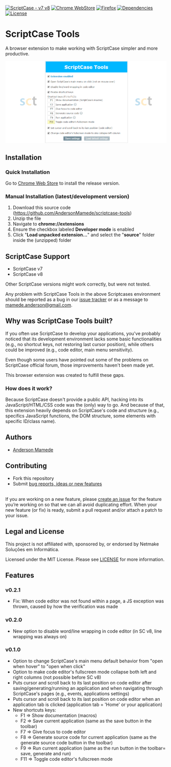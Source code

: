[![ScriptCase - v7 v8](https://img.shields.io/badge/scriptcase-v7%20%7C%20v8-brightgreen.svg)](https://github.com/AndersonMamede/scriptcase-tools/)
[![Chrome WebStore](https://img.shields.io/badge/platform-Chrome-brightgreen.svg)](https://chrome.google.com/webstore/detail/scriptcase-tools/mfokofbgiajojbgginjeglebmpejnpdm?utm_source=chrome-app-launcher-info-dialog)
[![Firefox](https://img.shields.io/badge/platform-Firefox-lightgrey.svg)](https://github.com/AndersonMamede/scriptcase-tools/)
[![Dependencies](https://img.shields.io/badge/dependencies-none-orange.svg)](https://github.com/AndersonMamede/scriptcase-tools/)
[![License](https://img.shields.io/badge/license-MIT%20License-blue.svg)](https://github.com/AndersonMamede/scriptcase-tools/blob/master/LICENSE)

# ScriptCase Tools
A browser extension to make working with ScriptCase simpler and more productive.

![ScriptCase Tools](scriptcase_tools.png)

## Installation

### Quick Installation
Go to [Chrome Web Store](https://goo.gl/i4LtVl) to install the release version.

### Manual Installation (latest/development version)
1. Download this source code (https://github.com/AndersonMamede/scriptcase-tools)
2. Unzip the file
3. Navigate to **chrome://extensions**
4. Ensure the checkbox labeled **Developer mode** is enabled
5. Click "**Load unpacked extension...**" and select the "**source**" folder inside the (unzipped) folder

## ScriptCase Support
* ScriptCase v7
* ScriptCase v8

Other ScriptCase versions might work correctly, but were not tested.

Any problem with ScriptCase Tools in the above Scriptcases environment should be reported as a bug in our [issue tracker](https://github.com/AndersonMamede/scriptcase-tools/issues) or as a message to [mamede.anderson@gmail.com](mailto:mamede.anderson@gmail.com).

## Why was ScriptCase Tools built?
If you often use ScriptCase to develop your applications, you've probably noticed that its development environment lacks some basic functionalities (e.g., no shortcut keys, not restoring last cursor position), while others could be improved (e.g., code editor, main menu sensitivity).

Even though some users have pointed out some of the problems on ScriptCase official forum, those improvements haven't been made yet.

This browser extension was created to fulfill these gaps.

### How does it work?
Because ScriptCase doesn't provide a public API, hacking into its JavaScript/HTML/CSS code was the (only) way to go. And because of that, this extension heavily depends on ScriptCase's code and structure (e.g., specifics JavaScript functions, the DOM structure, some elements with specific ID/class name).

## Authors
* [Anderson Mamede](https://github.com/AndersonMamede)

## Contributing
* Fork this repository
* Submit [bug reports, ideas or new features](https://github.com/AndersonMamede/scriptcase-tools/issues)<br><br>

If you are working on a new feature, please [create an issue](https://github.com/AndersonMamede/scriptcase-tools/issues) for the feature you’re working on so that we can all avoid duplicating effort. When your new feature (or fix) is ready, submit a pull request and/or attach a patch to your issue.

## Legal and License
This project is not affiliated with, sponsored by, or endorsed by Netmake Soluções em Informática.

Licensed under the MIT License. Please see [LICENSE](LICENSE) for more information.

## Features

### v0.2.1
* Fix: When code editor was not found within a page, a JS exception was thrown, caused by how the verification was made

### v0.2.0
* New option to disable word/line wrapping in code editor (in SC v8, line wrapping was always on)

### v0.1.0
* Option to change ScriptCase's main menu default behavior from "open when hover" to "open when click"
* Option to make code editor's fullscreen mode collapse both left and right columns (not possible before SC v8)
* Puts cursor and scroll back to its last position on code editor after saving/generating/running an application and when navigating through ScriptCase's pages (e.g., events, applications settings)
* Puts cursor and scroll back to its last position on code editor when an application tab is clicked (application tab = 'Home' or your application)
* New shortcuts keys:
	* F1 => Show documentation (macros)
	* F2 => Save current application (same as the save button in the toolbar)
	* F7 => Give focus to code editor
	* F8 => Generate source code for current application (same as the generate source code button in the toolbar)
	* F9 => Run current application (same as the run button in the toolbar= save, generate and run)
	* F11 => Toggle code editor's fullscreen mode
